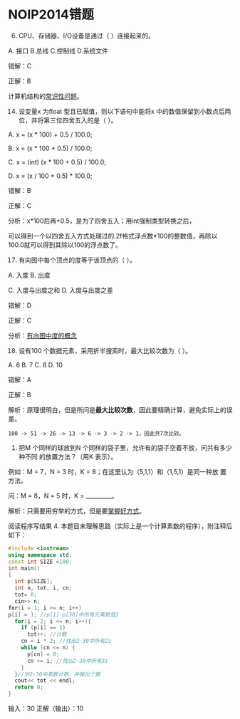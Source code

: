 # NOIP2014错题

6. CPU、存储器、I/O设备是通过（ ）连接起来的。

A. 接口 B.总线 C.控制线 D.系统文件

错解：C

正解：B

计算机结构的[常识性问题](https://blog.csdn.net/coslay/article/details/42134127)。

14. 设变量x 为float 型且已赋值，则以下语句中能将x 中的数值保留到小数点后两位，并将第三位四舍五入的是（ ）。

A. x = (x * 100) + 0.5 / 100.0;

B. x = (x * 100 + 0.5) / 100.0;

C. x = (int) (x * 100 + 0.5) / 100.0;

D. x = (x / 100 + 0.5) * 100.0;

错解：B

正解：C

分析：x*100后再+0.5，是为了四舍五入；用int强制类型转换之后，

可以得到一个以四舍五入方式处理过的.2f格式浮点数*100的整数值，再除以100.0就可以得到其除以100的浮点数了。

17. 有向图中每个顶点的度等于该顶点的（ ）。

A. 入度 B. 出度

C. 入度与出度之和 D. 入度与出度之差

错解：D

正解：C

分析：[有向图中度的概念](https://blog.csdn.net/why850901938/article/details/51365832)

18. 设有100 个数据元素，采用折半搜索时，最大比较次数为（ ）。

A. 6 B. 7 C. 8 D. 10

错解：A

正解：B

解析：原理很明白，但是所问是**最大比较次数**，因此要精确计算，避免实际上的误差。
```
100 -> 51 -> 26 -> 13 -> 6 -> 3 -> 2 -> 1，因此共7次比较。
```

1. 把M 个同样的球放到N 个同样的袋子里，允许有的袋子空着不放，问共有多少种不同
的放置方法？（用K 表示）。

例如：M = 7，N = 3 时，K = 8；在这里认为（5,1,1）和（1,5,1）是同一种放
置方法。

问：M = 8，N = 5 时，K = _________。

解析：只需要用穷举的方式，但是要[掌握好方式](http://azaleasays.com/2011/12/16/combinatorics-n-balls-in-m-boxes/)。


阅读程序写结果 4. 
本题目未理解思路（实际上是一个计算素数的程序），附注释后如下：
```cpp
#include <iostream>
using namespace std;
const int SIZE =100;
int main()
{
  int p[SIZE];
  int n, tot, i, cn;
  tot= 0;
  cin>> n;
for(i = 1; i <= n; i++)
p[i] = 1; //p[1]-p[30]中所有元素赋值1
  for(i = 2; i <= n; i++){
    if (p[i] == 1)
      tot++; //计数
    cn = i * 2; //找出2-30中所有2i
    while (cn <= n) {
      p[cn] = 0;
      cn += i; //找出2-30中所有3i
    }
  }//对2-30中素数计数，并输出个数
  cout<< tot << endl;
  return 0;
}
```
输入：30
正解（输出）：10
